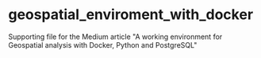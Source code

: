 # geospatial_enviroment_with_docker
Supporting file for the Medium article "A working environment for Geospatial analysis with Docker, Python and PostgreSQL"
